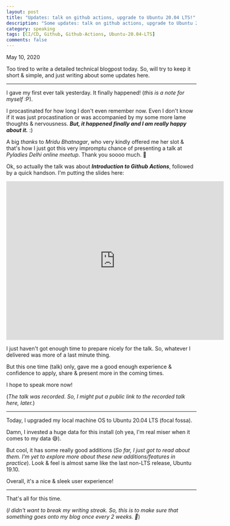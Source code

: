 ```yaml
---
layout: post
title: "Updates: talk on github actions, upgrade to Ubuntu 20.04 LTS!"
description: "Some updates: talk on github actions, upgrade to Ubuntu 20.04 LTS."
category: speaking
tags: [CI/CD, Github, Github-Actions, Ubuntu-20.04-LTS]
comments: false
---
```


May 10, 2020

Too tired to write a detailed technical blogpost today. So, will try to keep it short & simple, and just writing about some updates here.

---

I gave my first ever talk yesterday. It finally happened! (*this is a note for myself* :P). 

I procastinated for how long I don't even remember now. Even I don't know if it was just procastination or was accompanied by my some more lame thoughts & nervousness. ***But, it happened finally and I am really happy about it.*** :)

A big *thanks* to *Mridu Bhatnagar*, who very kindly offered me her slot & that's how I just got this very impromptu chance of presenting a talk at *Pyladies Delhi online meetup*. Thank you soooo much. 🙏️

Ok, so actually the talk was about ***Introduction to Github Actions***, followed by a quick handson. I'm putting the slides here:

<iframe src="https://slides.com/priyankasaggu119/i/embed" width="576" height="420" scrolling="no" frameborder="0" webkitallowfullscreen mozallowfullscreen allowfullscreen></iframe>


I just haven't got enough time to prepare nicely for the talk. So, whatever I delivered was more of a last minute thing.

But this one time (talk) only, gave me a good enough experience & confidence to apply, share & present more in the coming times.

I hope to speak more now!

(*The talk was recorded. So, I might put a public link to the recorded talk here, later.*)

---

Today, I upgraded my local machine OS to Ubuntu 20.04 LTS (focal fossa). 

Damn, I invested a huge data for this install (oh yea, I'm real miser when it comes to my data 😅️).

But cool, it has some really good additions (*So far, I just got to read about them. I'm yet to explore more about these new additions/features in practice*). Look & feel is almost same like the last non-LTS release, Ubuntu 19.10. 

Overall, it's a nice & sleek user experience!

---

That's all for this time. 

(*I didn't want to break my writing streak. So, this is to make sure that something goes onto my blog once every 2 weeks. 🙂️*) 
